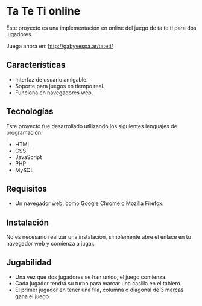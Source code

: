 # Ta Te Ti online

Este proyecto es una implementación en online del juego de ta te ti para dos jugadores. 

Juega ahora en: http://gabyvespa.ar/tateti/

## Características
- Interfaz de usuario amigable.
- Soporte para juegos en tiempo real.
- Funciona en navegadores web.

## Tecnologías
Este proyecto fue desarrollado utilizando los siguientes lenguajes de programación:
- HTML
- CSS
- JavaScript
- PHP
- MySQL

## Requisitos
- Un navegador web, como Google Chrome o Mozilla Firefox.

## Instalación
No es necesario realizar una instalación, simplemente abre el enlace en tu navegador web y comienza a jugar.


## Jugabilidad
- Una vez que dos jugadores se han unido, el juego comienza.
- Cada jugador tendrá su turno para marcar una casilla en el tablero.
- El primer jugador en tener una fila, columna o diagonal de 3 marcas gana el juego.
